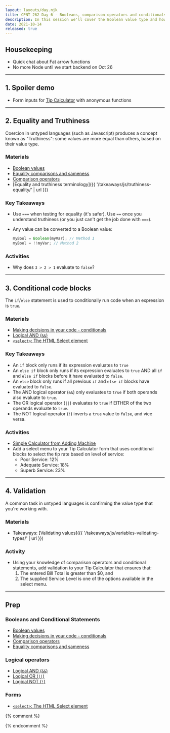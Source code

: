 ```yaml
---
layout: layouts/day.njk
title: CPNT 262 Day 6 - Booleans, comparison operators and conditionals
description: In this session we'll cover the Boolean value type and how it's used in condition if/else blocks. While we're at it, we'll upgrade our Tip Calculator form (among others) with select menus.
date: 2021-10-14
released: true
---
```


## Housekeeping
- Quick chat about Fat arrow functions
- No more Node until we start backend on Oct 26

---

## 1. Spoiler demo
- Form inputs for [Tip Calculator](https://gist.github.com/acidtone/b41a29264b72ca0439f772bfa2fb6b47) with anonymous functions

---

## 2. Equality and Truthiness
Coercion in untyped languages (such as Javascript) produces a concept known as "Truthiness": some values are more equal than others, based on their value type.

### Materials
- [Boolean values](https://developer.mozilla.org/en-US/docs/Glossary/Boolean)
- [Equality comparisons and sameness](https://developer.mozilla.org/en-US/docs/Web/JavaScript/Equality_comparisons_and_sameness)
- [Comparison operators](https://developer.mozilla.org/en-US/docs/Web/JavaScript/Guide/Expressions_and_Operators#comparison_operators)
- [Equality and truthiness terminology]({{ '/takeaways/js/truthiness-equality/' | url }})

### Key Takeaways
- Use `===` when testing for equality (it's safer). Use `==` once you understand truthiness (or you just can't get the job done with `===`).
- Any value can be converted to a Boolean value:

    ```js
    myBool = Boolean(myVar); // Method 1
    myBool = !!myVar; // Method 2
    ```

### Activities
- Why does `3 > 2 > 1` evaluate to `false`?

---

## 3. Conditional code blocks
The `if`/`else` statement is used to conditionally run code when an expression is `true`.

### Materials
- [Making decisions in your code - conditionals](https://developer.mozilla.org/en-US/docs/Learn/JavaScript/Building_blocks/conditionals)
- [Logical AND (`&&`)](https://developer.mozilla.org/en-US/docs/Web/JavaScript/Reference/Operators/Logical_AND)
- [`<select>`: The HTML Select element](https://developer.mozilla.org/en-US/docs/Web/HTML/Element/select)

### Key Takeaways
- An `if` block only runs if its expression evaluates to `true`
- An `else if` block only runs if its expression evaluates to `true` AND all `if` and `else if` blocks before it have evaluated to `false`.
- An `else` block only runs if all previous `if` and `else if` blocks have evaluated to `false`.
- The AND logical operator (`&&`) only evaluates to `true` if both operands also evaluate to `true`.
- The OR logical operator (`||`) evaluates to `true` if EITHER of the two operands evaluate to `true`.
- The NOT logical operator (`!`) inverts a `true` value to `false`, and vice versa.

### Activities
- [Simple Calculator from Adding Machine](https://gist.github.com/acidtone/fb9d28505944280f548ad6dde0890102)
- Add a select menu to your Tip Calculator form that uses conditional blocks to select the tip rate based on level of service:
    - Poor Service: 12%
    - Adequate Service: 18%
    - Superb Service: 23%

---

## 4. Validation
A common task in untyped languages is confirming the value type that you're working with.

### Materials
- Takeaways: [Validating values]({{ '/takeaways/js/variables-validating-types/' | url }})

### Activity
- Using your knowledge of comparison operators and conditional statements, add validation to your Tip Calculator that ensures that:
    1. The entered Bill Total is greater than $0, and
    2. The supplied Service Level is one of the options available in the select menu.

---

## Prep
### Booleans and Conditional Statements
- [Boolean values](https://developer.mozilla.org/en-US/docs/Glossary/Boolean)
- [Making decisions in your code - conditionals](https://developer.mozilla.org/en-US/docs/Learn/JavaScript/Building_blocks/conditionals)
- [Comparison operators](https://developer.mozilla.org/en-US/docs/Web/JavaScript/Guide/Expressions_and_Operators#comparison_operators)
- [Equality comparisons and sameness](https://developer.mozilla.org/en-US/docs/Web/JavaScript/Equality_comparisons_and_sameness)

### Logical operators
- [Logical AND (`&&`)](https://developer.mozilla.org/en-US/docs/Web/JavaScript/Reference/Operators/Logical_AND)
- [Logical OR (`||`)](https://developer.mozilla.org/en-US/docs/Web/JavaScript/Reference/Operators/Logical_OR)
- [Logical NOT (`!`)](https://developer.mozilla.org/en-US/docs/Web/JavaScript/Reference/Operators/Logical_NOT)

### Forms
- [`<select>`: The HTML Select element](https://developer.mozilla.org/en-US/docs/Web/HTML/Element/select)

{% comment %}


{% endcomment %}
